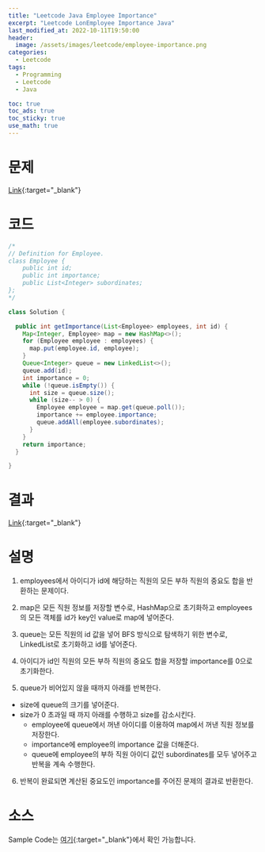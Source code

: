 ```yaml
---
title: "Leetcode Java Employee Importance"
excerpt: "Leetcode LonEmployee Importance Java"
last_modified_at: 2022-10-11T19:50:00
header:
  image: /assets/images/leetcode/employee-importance.png
categories:
  - Leetcode
tags:
  - Programming
  - Leetcode
  - Java

toc: true
toc_ads: true
toc_sticky: true
use_math: true
---
```

# 문제
[Link](https://leetcode.com/problems/employee-importance){:target="_blank"}

# 코드
```java
/*
// Definition for Employee.
class Employee {
    public int id;
    public int importance;
    public List<Integer> subordinates;
};
*/

class Solution {

  public int getImportance(List<Employee> employees, int id) {
    Map<Integer, Employee> map = new HashMap<>();
    for (Employee employee : employees) {
      map.put(employee.id, employee);
    }
    Queue<Integer> queue = new LinkedList<>();
    queue.add(id);
    int importance = 0;
    while (!queue.isEmpty()) {
      int size = queue.size();
      while (size-- > 0) {
        Employee employee = map.get(queue.poll());
        importance += employee.importance;
        queue.addAll(employee.subordinates);
      }
    }
    return importance;
  }

}
```

# 결과
[Link](https://leetcode.com/submissions/detail/820058754/){:target="_blank"}

# 설명
1. employees에서 아이디가 id에 해당하는 직원의 모든 부하 직원의 중요도 합을 반환하는 문제이다.

2. map은 모든 직원 정보를 저장할 변수로, HashMap으로 초기화하고 employees의 모든 객체를 id가 key인 value로 map에 넣어준다.

3. queue는 모든 직원의 id 값을 넣어 BFS 방식으로 탐색하기 위한 변수로, LinkedList로 초기화하고 id를 넣어준다.

4. 아이디가 id인 직원의 모든 부하 직원의 중요도 합을 저장할 importance를 0으로 초기화한다.

5. queue가 비어있지 않을 때까지 아래를 반복한다.
- size에 queue의 크기를 넣어준다.
- size가 0 초과일 때 까지 아래를 수행하고 size를 감소시킨다.
  - employee에 queue에서 꺼낸 아이디를 이용하여 map에서 꺼낸 직원 정보를 저장한다.
  - importance에 employee의 importance 값을 더해준다.
  - queue에 employee의 부하 직원 아이디 값인 subordinates를 모두 넣어주고 반복을 계속 수행한다.

6. 반복이 완료되면 계산된 중요도인 importance를 주어진 문제의 결과로 반환한다.

# 소스
Sample Code는 [여기](https://github.com/GracefulSoul/leetcode/blob/master/src/main/java/gracefulsoul/problems/EmployeeImportance.java){:target="_blank"}에서 확인 가능합니다.